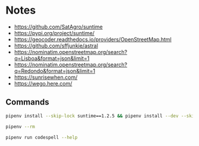 # Notes

- https://github.com/SatAgro/suntime
- https://pypi.org/project/suntime/
- https://geocoder.readthedocs.io/providers/OpenStreetMap.html
- https://github.com/sffjunkie/astral
- https://nominatim.openstreetmap.org/search?q=Lisboa&format=json&limit=1
- https://nominatim.openstreetmap.org/search?q=Redondo&format=json&limit=1
- https://sunrisewhen.com/
- https://wego.here.com/

## Commands

```bash
pipenv install --skip-lock suntime==1.2.5 && pipenv install --dev --skip-lock ruff==0.1.11 codespell==2.2.6
```

```bash
pipenv --rm
```

```bash
pipenv run codespell --help
```
